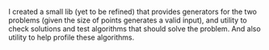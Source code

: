 I created a small lib (yet to be refined) that provides generators for the two problems (given the size of points generates a valid input), and utility to check solutions and test algorithms that should solve the problem. And also utility to help profile these algorithms.